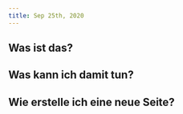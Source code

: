 ```yaml
---
title: Sep 25th, 2020
---
```


## Was ist das?
## Was kann ich damit tun?
## Wie erstelle ich eine neue Seite?
